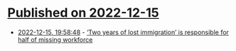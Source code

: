 # [Published on 2022-12-15](index.md)

* [2022-12-15, 19:58:48](https://news.ycombinator.com/item?id=34004815) - [‘Two years of lost immigration’ is responsible for half of missing workforce](https://www.washingtonpost.com/business/2022/12/15/immigration-reform-congress-worker-shortage/)
